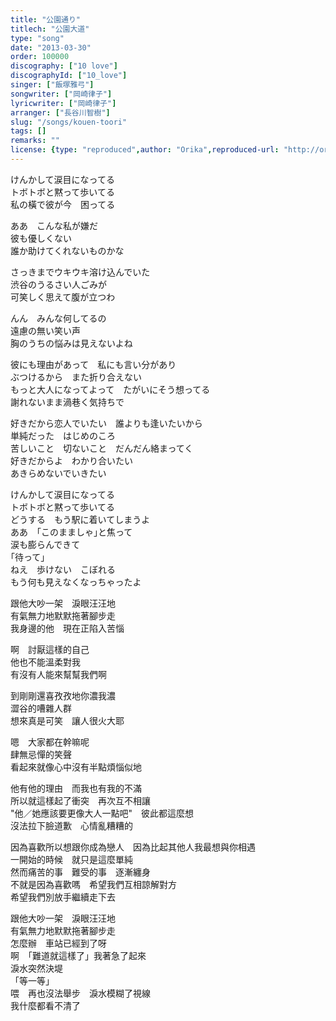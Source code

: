 ```yaml
---
title: "公園通り"
titlech: "公園大道"
type: "song"
date: "2013-03-30"
order: 100000
discography: ["10 love"]
discographyId: ["10_love"]
singer: ["飯塚雅弓"]
songwriter: ["岡崎律子"]
lyricwriter: ["岡崎律子"]
arranger: ["長谷川智樹"]
slug: "/songs/kouen-toori"
tags: []
remarks: ""
license: {type: "reproduced",author: "Orika",reproduced-url: "http://orikamushi.myweb.hinet.net",reproduced-website: "織歌蟲"}
---
```


けんかして涙目になってる   
トボトボと黙って歩いてる   
私の橫で彼が今　困ってる   
  
ああ　こんな私が嫌だ   
彼も優しくない   
誰か助けてくれないものかな   
  
さっきまでウキウキ溶け込んでいた   
渋谷のうるさい人ごみが   
可笑しく思えて腹が立つわ   
  
んん　みんな何してるの   
遠慮の無い笑い声   
胸のうちの悩みは見えないよね   
  
彼にも理由があって　私にも言い分があり   
ぶつけるから　また折り合えない   
もっと大人になってよって　たがいにそう想ってる   
謝れないまま渦巷く気持ちで   
  
好きだから恋人でいたい　誰よりも逢いたいから   
単純だった　はじめのころ   
苦しいこと　切ないこと　だんだん絡まってく   
好きだからよ　わかり合いたい   
あきらめないでいきたい   
  
けんかして涙目になってる   
トボトボと黙って歩いてる   
どうする　もう駅に着いてしまうよ   
ああ　｢このまましゃ｣と焦って   
涙も膨らんできて   
｢待って｣   
ねえ　歩けない　こぼれる   
もう何も見えなくなっちゃったよ  
  

<!-- 翻译 -->

跟他大吵一架　淚眼汪汪地  
有氣無力地默默拖著腳步走  
我身邊的他　現在正陷入苦惱  
  
啊　討厭這樣的自己  
他也不能溫柔對我  
有沒有人能來幫幫我們啊  
  
到剛剛還喜孜孜地你濃我濃  
澀谷的嘈雜人群  
想來真是可笑　讓人很火大耶  
  
嗯　大家都在幹嘛呢  
肆無忌憚的笑聲  
看起來就像心中沒有半點煩惱似地  
  
他有他的理由　而我也有我的不滿  
所以就這樣起了衝突　再次互不相讓  
"他／她應該要更像大人一點吧"　彼此都這麼想  
沒法拉下臉道歉　心情亂糟糟的  
  
因為喜歡所以想跟你成為戀人　因為比起其他人我最想與你相遇  
一開始的時候　就只是這麼單純  
然而痛苦的事　難受的事　逐漸纏身  
不就是因為喜歡嗎　希望我們互相諒解對方  
希望我們別放手繼續走下去  
  
跟他大吵一架　淚眼汪汪地  
有氣無力地默默拖著腳步走  
怎麼辦　車站已經到了呀  
啊　「難道就這樣了」我著急了起來  
淚水突然決堤  
「等一等」   
喂　再也沒法舉步　淚水模糊了視線  
我什麼都看不清了
